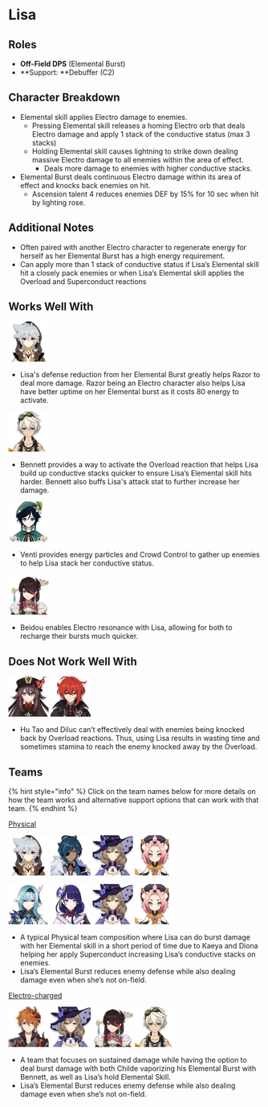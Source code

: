 # Lisa

## Roles

* **Off-Field DPS** (Elemental Burst)
* \*\*Support: \*\*Debuffer (C2)

## Character Breakdown

* Elemental skill applies Electro damage to enemies.
  * Pressing Elemental skill releases a homing Electro orb that deals Electro damage and apply 1 stack of the conductive status (max 3 stacks)
  * Holding Elemental skill causes lightning to strike down dealing massive Electro damage to all enemies within the area of effect.
    * Deals more damage to enemies with higher conductive stacks.
* Elemental Burst deals continuous Electro damage within its area of effect and knocks back enemies on hit.
  * Ascension talent 4 reduces enemies DEF by 15% for 10 sec when hit by lighting rose.

## Additional Notes

* Often paired with another Electro character to regenerate energy for herself as her Elemental Burst has a high energy requirement.
* Can apply more than 1 stack of conductive status if Lisa’s Elemental skill hit a closely pack enemies or when Lisa’s Elemental skill applies the Overload and Superconduct reactions

## Works Well With

![](../../.gitbook/assets/UI_AvatarIcon_Razor.png)

* Lisa's defense reduction from her Elemental Burst greatly helps Razor to deal more damage. Razor being an Electro character also helps Lisa have better uptime on her Elemental burst as it costs 80 energy to activate.

![](../../.gitbook/assets/UI_AvatarIcon_Bennett.png)

* Bennett provides a way to activate the Overload reaction that helps Lisa build up conductive stacks quicker to ensure Lisa’s Elemental skill hits harder. Bennett also buffs Lisa's attack stat to further increase her damage.

![](../../.gitbook/assets/UI_AvatarIcon_Venti.png)

* Venti provides energy particles and Crowd Control to gather up enemies to help Lisa stack her conductive status.

![](../../.gitbook/assets/UI_AvatarIcon_Beidou.png)

* Beidou enables Electro resonance with Lisa, allowing for both to recharge their bursts much quicker.

## Does Not Work Well With

![](../../.gitbook/assets/UI_AvatarIcon_Hutao.png) ![](../../.gitbook/assets/UI_AvatarIcon_Diluc.png)

* Hu Tao and Diluc can’t effectively deal with enemies being knocked back by Overload reactions. Thus, using Lisa results in wasting time and sometimes stamina to reach the enemy knocked away by the Overload.

## Teams

{% hint style="info" %}
Click on the team names below for more details on how the team works and alternative support options that can work with that team.
{% endhint %}

[Physical](../../teams/physical.md)

![](../../.gitbook/assets/UI_AvatarIcon_Razor.png) ![](../../.gitbook/assets/UI_AvatarIcon_Kaeya.png) ![](../../.gitbook/assets/UI_AvatarIcon_Lisa.png) ![](../../.gitbook/assets/UI_AvatarIcon_Diona.png)

![](../../.gitbook/assets/UI_AvatarIcon_Eula.png) ![](../../.gitbook/assets/UI_AvatarIcon_Shougun.png) ![](../../.gitbook/assets/UI_AvatarIcon_Lisa.png) ![](../../.gitbook/assets/UI_AvatarIcon_Diona.png)

* A typical Physical team composition where Lisa can do burst damage with her Elemental skill in a short period of time due to Kaeya and Diona helping her apply Superconduct increasing Lisa’s conductive stacks on enemies.
* Lisa’s Elemental Burst reduces enemy defense while also dealing damage even when she’s not on-field.

[Electro-charged](../../teams/electro-charged.md)

![](../../.gitbook/assets/ui_avataricon_tartaglia.png) ![](../../.gitbook/assets/UI_AvatarIcon_Lisa.png) ![](../../.gitbook/assets/UI_AvatarIcon_Beidou.png) ![](../../.gitbook/assets/UI_AvatarIcon_Bennett.png)

* A team that focuses on sustained damage while having the option to deal burst damage with both Childe vaporizing his Elemental Burst with Bennett, as well as Lisa’s hold Elemental Skill.
* Lisa’s Elemental Burst reduces enemy defense while also dealing damage even when she’s not on-field.
